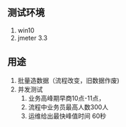 
## 测试环境
1. win10
2. jmeter 3.3

## 用途
1. 批量造数据（流程改变，旧数据作废)
2. 并发测试
	1. 业务高峰期早商10点-11点，
	2. 流程中业务员最高人数300人
	3. 运维给出最快峰值时间 60秒